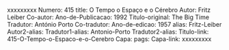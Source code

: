 xxxxxxxxx
Numero: 415
title: O Tempo o Espaço e o Cérebro
Autor: Fritz Leiber
Co-autor: 
Ano-de-Publicacao: 1992
Titulo-original: The Big Time
Tradutor: António Porto
Co-tradutor: 
Ano-de-edicao: 1957
alias: Fritz-Leiber
Autor2-alias: 
Tradutor1-alias: Antonio-Porto
Tradutor2-alias: 
Titulo-link: 415-O-Tempo-o-Espaco-e-o-Cerebro
Capa: 
pags: 
Capa-link: 
xxxxxxxxx